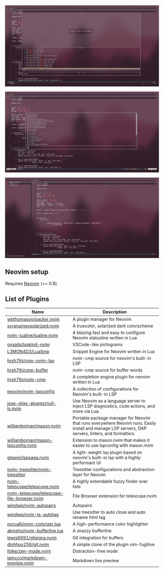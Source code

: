 ![nvim screenshot](./images/image1.png)

![nvim-tree screenshot](./images/image2.png)

![code example](./images/image3.png)

## Neovim setup

Requires [Neovim](https://neovim.io/) (>= 0.8)

## List of Plugins

| Name                                                                                                        | Description                                                                                                                                       |
| ----------------------------------------------------------------------------------------------------------- | ------------------------------------------------------------------------------------------------------------------------------------------------- |
| [wbthomason/packer.nvim](https://github.com/wbthomason/packer.nvim)                                         | A plugin manager for Neovim                                                                                                                       |
| [svrana/neosolarized.nvim](https://github.com/svrana/neosolarized.nvim)                                     | A truecolor, solarized dark colorscheme                                                                                                           |
| [nvim-lualine/lualine.nvim](https://github.com/nvim-lualine/lualine.nvim)                                   | A blazing fast and easy to configure Neovim statusline written in Lua                                                                             |
| [onsails/lspkind-nvim](https://github.com/onsails/lspkind-nvim)                                             | VSCode-like pictograms                                                                                                                            |
| [L3MON4D3/LuaSnip](https://github.com/L3MON4D3/LuaSnip)                                                     | Snippet Engine for Neovim written in Lua                                                                                                          |
| [hrsh7th/cmp-nvim-lsp](https://github.com/hrsh7th/cmp-nvim-lsp)                                             | nvim-cmp source for neovim's built-in LSP                                                                                                         |
| [hrsh7th/cmp-buffer](https://github.com/hrsh7th/cmp-buffer)                                                 | nvim-cmp source for buffer words                                                                                                                  |
| [hrsh7th/nvim-cmp](https://github.com/hrsh7th/nvim-cmp)                                                     | A completion engine plugin for neovim written in Lua                                                                                              |
| [neovim/nvim-lspconfig](https://github.com/neovim/nvim-lspconfig)                                           | A collection of configurations for Neovim's built-in LSP                                                                                          |
| [jose-elias-alvarez/null-ls.nvim](https://github.com/jose-elias-alvarez/null-ls.nvim)                       | Use Neovim as a language server to inject LSP diagnostics, code actions, and more via Lua.                                                        |
| [williamboman/mason.nvim](https://github.com/williamboman/mason.nvim)                                       | Portable package manager for Neovim that runs everywhere Neovim runs. Easily install and manage LSP servers, DAP servers, linters, and formatters |
| [williamboman/mason-lspconfig.nvim](https://github.com/williamboman/mason-lspconfig.nvim)                   | Extension to mason.nvim that makes it easier to use lspconfig with mason.nvim                                                                     |
| [glepnir/lspsaga.nvim](https://github.com/glepnir/lspsaga.nvim)                                             | A light-weight lsp plugin based on neovim's built-in lsp with a highly performant UI                                                              |
| [nvim-treesitter/nvim-treesitter](https://github.com/nvim-treesitter/nvim-treesitter)                       | Treesitter configurations and abstraction layer for Neovim                                                                                        |
| [nvim-telescope/telescope.nvim](https://github.com/nvim-telescope/telescope.nvim)                           | A highly extendable fuzzy finder over lists                                                                                                       |
| [nvim-telescope/telescope-file-browser.nvim](https://github.com/nvim-telescope/telescope-file-browser.nvim) | File Browser extension for telescope.nvim                                                                                                         |
| [windwp/nvim-autopairs](https://github.com/windwp/nvim-autopairs)                                           | Autopairs                                                                                                                                         |
| [windwp/nvim-ts-autotag](https://github.com/windwp/nvim-ts-autotag)                                         | Use treesitter to auto close and auto rename html tag                                                                                             |
| [norcalli/nvim-colorizer.lua](https://github.com/norcalli/nvim-colorizer.lua)                               | A high-performance color highlighter                                                                                                              |
| [akinsho/nvim-bufferline.lua](https://github.com/akinsho/nvim-bufferline.lua)                               | A snazzy bufferline                                                                                                                               |
| [lewis6991/gitsigns.nvim](https://github.com/lewis6991/gitsigns.nvim)                                       | Git integration for buffers                                                                                                                       |
| [dinhhuy258/git.nvim](https://github.com/dinhhuy258/git.nvim)                                               | A simple clone of the plugin vim-fugitive                                                                                                         |
| [folke/zen-mode.nvim](https://github.com/folke/zen-mode.nvim)                                               | Distraction-free mode                                                                                                                             |
| [iamcco/markdown-preview.nvim](https://github.com/iamcco/markdown-preview.nvim)                             | Markdown live preview                                                                                                                             |
